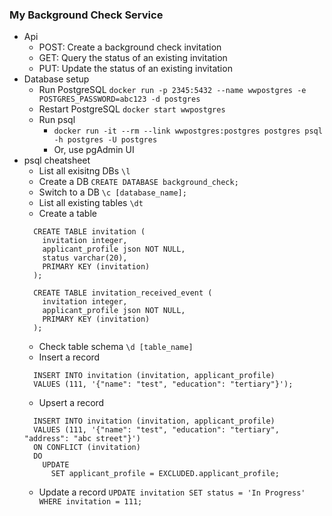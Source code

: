 ### My Background Check Service
- Api
  - POST: Create a background check invitation
  - GET: Query the status of an existing invitation
  - PUT: Update the status of an existing invitation
- Database setup
  - Run PostgreSQL `docker run -p 2345:5432 --name wwpostgres -e POSTGRES_PASSWORD=abc123 -d postgres`
  - Restart PostgreSQL `docker start wwpostgres`
  - Run psql
    - `docker run -it --rm --link wwpostgres:postgres postgres psql -h postgres -U postgres`
    - Or, use pgAdmin UI
- psql cheatsheet
  - List all exisitng DBs `\l`
  - Create a DB `CREATE DATABASE background_check;`
  - Switch to a DB `\c [database_name];`
  - List all existing tables `\dt`
  - Create a table 
  ```
    CREATE TABLE invitation (
      invitation integer,
      applicant_profile json NOT NULL,
      status varchar(20),
      PRIMARY KEY (invitation)
    );
  ```
  ```
    CREATE TABLE invitation_received_event (
      invitation integer,
      applicant_profile json NOT NULL,
      PRIMARY KEY (invitation)
    );
  ```
  - Check table schema `\d [table_name]`
  - Insert a record
  ```
    INSERT INTO invitation (invitation, applicant_profile)
    VALUES (111, '{"name": "test", "education": "tertiary"}');
  ```
  - Upsert a record
  ```
    INSERT INTO invitation (invitation, applicant_profile)
    VALUES (111, '{"name": "test", "education": "tertiary", "address": "abc street"}')
    ON CONFLICT (invitation)
    DO
      UPDATE
        SET applicant_profile = EXCLUDED.applicant_profile;
  ```
  - Update a record
    `UPDATE invitation SET status = 'In Progress' WHERE invitation = 111;`
  